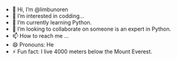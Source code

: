 - 👋 Hi, I’m @limbunoren
- 👀 I’m interested in codding...
- 🌱 I’m currently learning Python.
- 💞️ I’m looking to collaborate on someone is an expert in Python.
- 📫 How to reach me ...
- 😄 Pronouns: He
- ⚡ Fun fact: I live 4000 meters below the Mount Everest.

<!---
limbunoren/limbunoren is a ✨ special ✨ repository because its `README.md` (this file) appears on your GitHub profile.
You can click the Preview link to take a look at your changes.
--->
